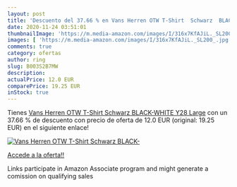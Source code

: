 ```yaml
---
layout: post
title: 'Descuento del 37.66 % en Vans Herren OTW T-Shirt  Schwarz  BLACK-'
date: 2020-11-24 03:51:01
thumbnailImage: 'https://m.media-amazon.com/images/I/316x7KfAJiL._SL200_.jpg'
images: [ 'https://m.media-amazon.com/images/I/316x7KfAJiL._SL200_.jpg' ]
comments: true
category: ofertas
author: ring
slug: B003S2B7MW
description:
actualPrice: 12.0 EUR
comparePrice: 19.25 EUR
inStock: true
---
```


Tienes [Vans Herren OTW T-Shirt  Schwarz  BLACK-WHITE Y28   Large](https://www.amazon.it/dp/B003S2B7MW/?tag=tolees00-21) con un 37.66 % de descuento con precio de oferta de 12.0 EUR (original: 19.25 EUR) en el siguiente enlace!

[![Vans Herren OTW T-Shirt  Schwarz  BLACK-](https://m.media-amazon.com/images/I/316x7KfAJiL._SL200_.jpg)](https://www.amazon.it/dp/B003S2B7MW/?tag=tolees00-21)

[Accede a la oferta!!](https://www.amazon.it/dp/B003S2B7MW/?tag=tolees00-21)

Links participate in Amazon Associate program and might generate a comission on qualifying sales


